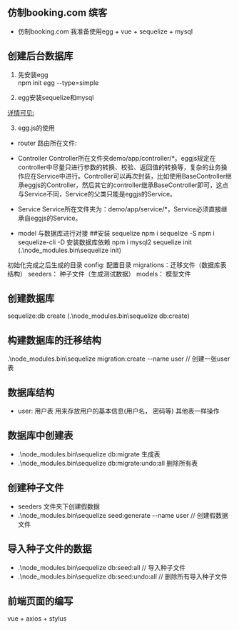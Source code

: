 ## 仿制booking.com 缤客 
- 仿制booking.com 我准备使用egg + vue + sequelize + mysql

## 创建后台数据库
1. 先安装egg  
  npm init egg --type=simple

2. egg安装sequelize和mysql
  
  [详情可见:](https://blog.csdn.net/weixin_39907636/article/details/88787331)

3. egg.js的使用
  - router
    路由所在文件:

  - Controller
    Controller所在文件夹demo/app/controller/*。eggjs规定在controller中尽量只进行参数的转换、校验、返回值的转换等，复杂的业务操作应在Service中进行。Controller可以再次封装，比如使用BaseController继承eggjs的Controller，然后其它的controller继承BaseController即可，这点与Service不同，Service的父类只能是eggjs的Service。
  - Service
    Service所在文件夹为：demo/app/service/*，Service必须直接继承自eggjs的Service。
  - model
    与数据库进行对接
##安装 sequelize
  npm i sequelize -S
  npm i sequelize-cli -D
  安装数据库依赖
  npm i mysql2
  sequelize init (.\node_modules\.bin\sequelize init)

  初始化完成之后生成的目录
  config: 配置目录
  migrations：迁移文件（数据库表结构）
  seeders： 种子文件（生成测试数据）
  models： 模型文件
## 创建数据库
  sequelize:db create (.\node_modules\.bin\sequelize db:create)

## 构建数据库的迁移结构
.\node_modules\.bin\sequelize migration:create --name user // 创建一张user表

## 数据库结构
- user: 用户表
用来存放用户的基本信息(用户名， 密码等)
其他表一样操作

## 数据库中创建表
- .\node_modules\.bin\sequelize db:migrate 生成表
- .\node_modules\.bin\sequelize db:migrate:undo:all 删除所有表

## 创建种子文件
- seeders 文件夹下创建假数据
- .\node_modules\.bin\sequelize seed:generate --name user // 创建假数据文件

## 导入种子文件的数据
- .\node_modules\.bin\sequelize db:seed:all // 导入种子文件
- .\node_modules\.bin\sequelize db:seed:undo:all // 删除所有导入种子文件

## 前端页面的编写
vue + axios + stylus
